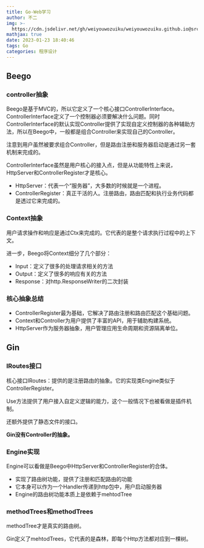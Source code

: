 ```yaml
---
title: Go-Web学习
author: 不二
img: >-
  https://cdn.jsdelivr.net/gh/weiyouwozuiku/weiyouwozuiku.github.io@src/source/_posts/PageImg/程序设计/Go-Web学习.png
mathjax: true
date: 2023-01-23 18:40:46
tags: Go
categories: 程序设计
---
```


## Beego

### controller抽象

Beego是基于MVC的，所以它定义了一个核心接口ControllerInterface。ControllerInterface定义了一个控制器必须要解决什么问题。同时ControllerInterface的默认实现Controller提供了实现自定义控制器的各种辅助方法，所以在Beego中，一般都是组合Controller来实现自己的Controller。



 注意到用户虽然被要求组合Controller，但是路由注册和服务器启动是通过另一套机制来完成的。

ControllerInterface虽然是用户核心的接入点，但是从功能特性上来说，HttpServer和ControllerRegister才是核心。

- HttpServer：代表一个“服务器”，大多数的时候就是一个进程。
- ControllerRegister：真正干活的人。注册路由，路由匹配和执行业务代码都是透过它来完成的。

### Context抽象

用户请求操作和响应是通过Ctx来完成的。它代表的是整个请求执行过程中的上下文。

进一步，Beego将Context细分了几个部分：

- Input：定义了很多的处理请求相关的方法
- Output：定义了很多的响应有关的方法
- Response：对http.ResponseWriter的二次封装

### 核心抽象总结

- ControllerRegister最为基础，它解决了路由注册和路由匹配这个基础问题。
- Context和Controller为用户提供了丰富的API，用于辅助构建系统。
- HttpServer作为服务器抽象，用户管理应用生命周期和资源隔离单位。

## Gin

### IRoutes接口

核心接口IRoutes：提供的是注册路由的抽象。它的实现类Engine类似于ControllerRegister。

Use方法提供了用户接入自定义逻辑的能力，这个一般情况下也被看做是插件机制。

还额外提供了静态文件的接口。

**Gin没有Controller的抽象。**

### Engine实现

Engine可以看做是Beego中HttpServer和ControllerRegister的合体。

- 实现了路由树功能，提供了注册和匹配路由的功能
- 它本身可以作为一个Handler传递到http包中，用户启动服务器
- Engine的路由树功能本质上是依赖于mehtodTree

### methodTrees和methodTrees

methodTree才是真实的路由树。

Gin定义了mehtodTrees，它代表的是森林，即每个Http方法都对应到一棵树。

##
